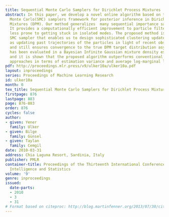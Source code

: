 ```yaml
---
title: Sequential Monte Carlo Samplers for Dirichlet Process Mixtures
abstract: In this paper, we develop a novel online algorithm based on the Sequential
  Monte Carlo(SMC) samplers framework for posterior inference in Dirichlet Process
  Mixtures (DPM). Our method generalizes  many sequential importance sampling approaches.
  It provides a computationally efficient improvement to particle filtering that is
  less prone to getting stuck in isolated modes. The proposed method is a particular
  SMC sampler that enables us to design sophisticated clustering update schemes, such
  as updating past trajectories of the particles in light of recent observations,
  and still ensures convergence to the true DPM target distribution asymptotically.  Performance
  has been evaluated in a Bayesian Infinite Gaussian mixture density estimation problem
  and it is shown that the proposed algorithm outperforms conventional Monte Carlo
  approaches in terms of estimation variance and average log-marginal likelihood.
pdf: http://proceedings.mlr.press/v9/ulker10a/ulker10a.pdf
layout: inproceedings
series: Proceedings of Machine Learning Research
id: ulker10a
month: 0
tex_title: Sequential Monte Carlo Samplers for Dirichlet Process Mixtures
firstpage: 876
lastpage: 883
page: 876-883
order: 876
cycles: false
author:
- given: Yener
  family: Ulker
- given: Bilge
  family: Günsel
- given: Taylan
  family: Cemgil
date: 2010-03-31
address: Chia Laguna Resort, Sardinia, Italy
publisher: PMLR
container-title: Proceedings of the Thirteenth International Conference on Artificial
  Intelligence and Statistics
volume: '9'
genre: inproceedings
issued:
  date-parts:
  - 2010
  - 3
  - 31
# Format based on citeproc: http://blog.martinfenner.org/2013/07/30/citeproc-yaml-for-bibliographies/
---
```


